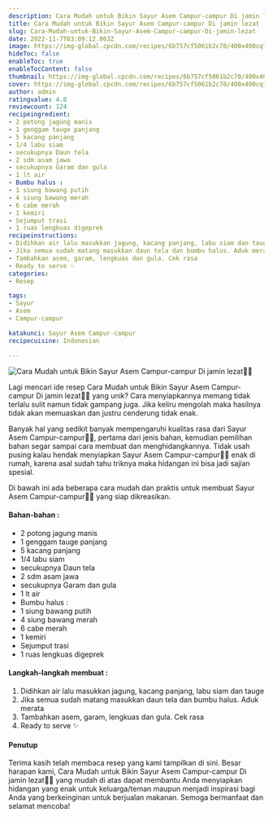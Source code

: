 ```yaml
---
description: Cara Mudah untuk Bikin Sayur Asem Campur-campur Di jamin lezat"
title: Cara Mudah untuk Bikin Sayur Asem Campur-campur Di jamin lezat
slug: Cara-Mudah-untuk-Bikin-Sayur-Asem-Campur-campur-Di-jamin-lezat
date: 2022-11-7T03:09:12.063Z
image: https://img-global.cpcdn.com/recipes/6b757cf5061b2c70/400x400cq70/photo.jpg
hideToc: false
enableToc: true
enableTocContent: false
thumbnail: https://img-global.cpcdn.com/recipes/6b757cf5061b2c70/400x400cq70/photo.jpg
cover: https://img-global.cpcdn.com/recipes/6b757cf5061b2c70/400x400cq70/photo.jpg
author: admin
ratingvalue: 4.8
reviewcount: 124
recipeingredient:
- 2 potong jagung manis
- 1 genggam tauge panjang
- 5 kacang panjang
- 1/4 labu siam
- secukupnya Daun tela
- 2 sdm asam jawa
- secukupnya Garam dan gula
- 1 lt air
- Bumbu halus :
- 1 siung bawang putih
- 4 siung bawang merah
- 6 cabe merah
- 1 kemiri
- Sejumput trasi
- 1 ruas lengkuas digeprek
recipeinstructions:
- Didihkan air lalu masukkan jagung, kacang panjang, labu siam dan tauge
- Jika semua sudah matang masukkan daun tela dan bumbu halus. Aduk merata
- Tambahkan asem, garam, lengkuas dan gula. Cek rasa
- Ready to serve ✨
categories:
- Resep

tags:
- Sayur
- Asem
- Campur-campur

katakunci: Sayur Asem Campur-campur
recipecuisine: Indonesian

---
```


![Cara Mudah untuk Bikin Sayur Asem Campur-campur Di jamin lezat👩‍🍳](https://img-global.cpcdn.com/recipes/6b757cf5061b2c70/400x400cq70/photo.jpg)

Lagi mencari ide resep Cara Mudah untuk Bikin Sayur Asem Campur-campur Di jamin lezat👩‍🍳 yang unik? Cara menyiapkannya memang tidak terlalu sulit namun tidak gampang juga. Jika keliru mengolah maka hasilnya tidak akan memuaskan dan justru cenderung tidak enak.

Banyak hal yang sedikit banyak mempengaruhi kualitas rasa dari Sayur Asem Campur-campur👩‍🍳, pertama dari jenis bahan, kemudian pemilihan bahan segar sampai cara membuat dan menghidangkannya. Tidak usah pusing kalau hendak menyiapkan Sayur Asem Campur-campur👩‍🍳 enak di rumah, karena asal sudah tahu triknya maka hidangan ini bisa jadi sajian spesial.

Di bawah ini ada beberapa cara mudah dan praktis untuk membuat Sayur Asem Campur-campur👩‍🍳 yang siap dikreasikan.

<!--inarticleads1-->

#### Bahan-bahan :

- 2 potong jagung manis
- 1 genggam tauge panjang
- 5 kacang panjang
- 1/4 labu siam
- secukupnya Daun tela
- 2 sdm asam jawa
- secukupnya Garam dan gula
- 1 lt air
- Bumbu halus :
- 1 siung bawang putih
- 4 siung bawang merah
- 6 cabe merah
- 1 kemiri
- Sejumput trasi
- 1 ruas lengkuas digeprek

<!--inarticleads2-->

#### Langkah-langkah membuat :

1. Didihkan air lalu masukkan jagung, kacang panjang, labu siam dan tauge
1. Jika semua sudah matang masukkan daun tela dan bumbu halus. Aduk merata
1. Tambahkan asem, garam, lengkuas dan gula. Cek rasa
1. Ready to serve ✨

#### Penutup

Terima kasih telah membaca resep yang kami tampilkan di sini. Besar harapan kami, Cara Mudah untuk Bikin Sayur Asem Campur-campur Di jamin lezat👩‍🍳 yang mudah di atas dapat membantu Anda menyiapkan hidangan yang enak untuk keluarga/teman maupun menjadi inspirasi bagi Anda yang berkeinginan untuk berjualan makanan. Semoga bermanfaat dan selamat mencoba!
